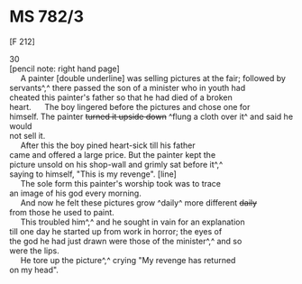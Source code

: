 # MS 782/3

[F 212]

30 \
[pencil note: right hand page] \
&nbsp;&nbsp;&nbsp;&nbsp;&nbsp;A painter [double underline] was selling pictures at the fair; followed by \
servants^,^ there passed the son of a minister who in youth had \
cheated this painter's father so that he had died of a broken \
heart. 
&nbsp;&nbsp;&nbsp;&nbsp;&nbsp;The boy lingered before the pictures and chose one for \
himself. The painter ~~turned it upside down~~ ^flung a cloth over it^ and said he would \
not sell it. \
&nbsp;&nbsp;&nbsp;&nbsp;&nbsp;After this the boy pined heart-sick till his father \
came and offered a large price. But the painter kept the \
picture unsold on his shop-wall and grimly sat
before it^,^ \
saying to himself, "This is my revenge".
[line] \
&nbsp;&nbsp;&nbsp;&nbsp;&nbsp;The sole form this painter's worship took was to trace \
an image of his god every morning. \
&nbsp;&nbsp;&nbsp;&nbsp;&nbsp;And now he felt these pictures grow ^daily^ more different ~~daily~~ \
from those he used to paint. \
&nbsp;&nbsp;&nbsp;&nbsp;&nbsp;This troubled him^,^ and he sought in vain for an explanation \
till one day he started up from work in horror; the eyes of \
the god he had just drawn were those of the minister^,^ and so \
were the lips. \
&nbsp;&nbsp;&nbsp;&nbsp;&nbsp;He tore up the picture^,^ crying "My revenge has returned \
on my head".
